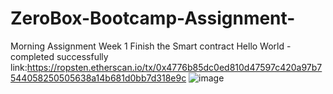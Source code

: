 # ZeroBox-Bootcamp-Assignment-
Morning Assignment
Week 1 Finish the Smart contract Hello World -completed successfully link:https://ropsten.etherscan.io/tx/0x4776b85dc0ed810d47597c420a97b7544058250505638a14b681d0bb7d318e9c
![image](https://user-images.githubusercontent.com/97476912/150202074-9ed548e2-bf45-455c-82b3-9c48048b0760.png)
